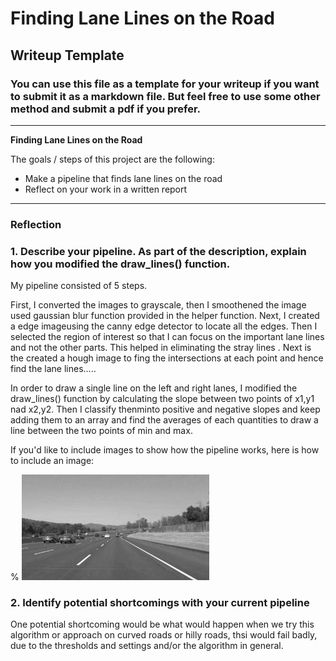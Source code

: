 # **Finding Lane Lines on the Road** 

## Writeup Template

### You can use this file as a template for your writeup if you want to submit it as a markdown file. But feel free to use some other method and submit a pdf if you prefer.

---

**Finding Lane Lines on the Road**

The goals / steps of this project are the following:
* Make a pipeline that finds lane lines on the road
* Reflect on your work in a written report


[//]: # (Image References)

[image1]: ./examples/grayscale.jpg "Grayscale"

---

### Reflection

### 1. Describe your pipeline. As part of the description, explain how you modified the draw_lines() function.

My pipeline consisted of 5 steps. 

First, I converted the images to grayscale, then I smoothened the image used gaussian blur function provided in the helper function. Next, I created a edge imageusing the canny edge detector to locate all the edges. Then I selected the region of interest so that I can focus on the important lane lines and not the other parts. This helped in eliminating the stray lines . Next is the created a hough image to fing the intersections at each point and hence find the lane lines..... 

In order to draw a single line on the left and right lanes, I modified the draw_lines() function by calculating the slope between two points of x1,y1 nad x2,y2. Then I classify thenminto positive and negative slopes and keep adding them to an array and find the averages of each quantities to draw a line between the two points of min and max.

If you'd like to include images to show how the pipeline works, here is how to include an image: 


% ![alt text][image1]


### 2. Identify potential shortcomings with your current pipeline


One potential shortcoming would be what would happen when we try this algorithm or approach on curved roads or hilly roads, thsi would fail badly, due to the thresholds and settings and/or the algorithm in general. 


